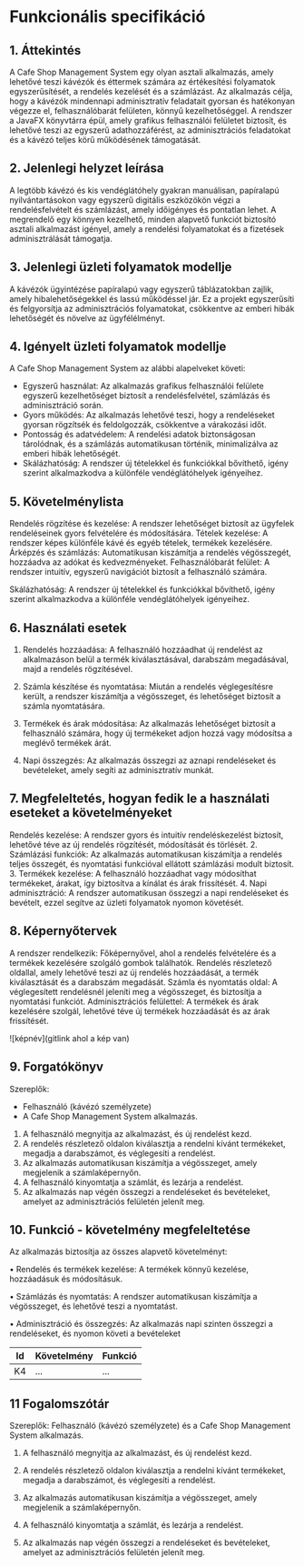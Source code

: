 # Funkcionális specifikáció
## 1. Áttekintés
A Cafe Shop Management System egy olyan asztali alkalmazás, amely lehetővé teszi
kávézók és éttermek számára az értékesítési folyamatok egyszerűsítését, a rendelés
kezelését és a számlázást. Az alkalmazás célja, hogy a kávézók mindennapi adminisztratív
feladatait gyorsan és hatékonyan végezze el, felhasználóbarát felületen, könnyű
kezelhetőséggel. A rendszer a JavaFX könyvtárra épül, amely grafikus felhasználói
felületet biztosít, és lehetővé teszi az egyszerű adathozzáférést, az adminisztrációs
feladatokat és a kávézó teljes körű működésének támogatását.

## 2. Jelenlegi helyzet leírása
A legtöbb kávézó és kis vendéglátóhely gyakran manuálisan, papíralapú nyilvántartásokon vagy egyszerű digitális eszközökön végzi a rendelésfelvételt és számlázást, amely időigényes és pontatlan lehet. A megrendelő egy könnyen kezelhető, minden alapvető funkciót biztosító asztali alkalmazást igényel, amely a rendelési folyamatokat és a fizetések adminisztrálását támogatja.

## 3. Jelenlegi üzleti folyamatok modellje
A kávézók ügyintézése papíralapú vagy egyszerű táblázatokban zajlik, amely hibalehetőségekkel és lassú működéssel jár. Ez a projekt egyszerűsíti és felgyorsítja az adminisztrációs folyamatokat, csökkentve az emberi hibák lehetőségét és növelve az ügyfélélményt.


## 4. Igényelt üzleti folyamatok modellje
A Cafe Shop Management System az alábbi alapelveket követi:

 - Egyszerű használat: Az alkalmazás grafikus felhasználói felülete egyszerű
      kezelhetőséget biztosít a rendelésfelvétel, számlázás és adminisztráció során.
 - Gyors működés: Az alkalmazás lehetővé teszi, hogy a rendeléseket gyorsan
      rögzítsék és feldolgozzák, csökkentve a várakozási időt.
 - Pontosság és adatvédelem: A rendelési adatok biztonságosan tárolódnak, és a
      számlázás automatikusan történik, minimalizálva az emberi hibák lehetőségét.
 - Skálázhatóság: A rendszer új tételekkel és funkciókkal bővíthető, igény szerint
      alkalmazkodva a különféle vendéglátóhelyek igényeihez.

## 5. Követelménylista
Rendelés rögzítése és kezelése: A rendszer lehetőséget biztosít az ügyfelek
rendeléseinek gyors felvételére és módosítására.
Tételek kezelése: A rendszer képes különféle kávé és egyéb tételek, termékek
kezelésére.
Árképzés és számlázás: Automatikusan kiszámítja a rendelés végösszegét,
hozzáadva az adókat és kedvezményeket.
Felhasználóbarát felület: A rendszer intuitív, egyszerű navigációt biztosít a
felhasználó számára.

Skálázhatóság: A rendszer új tételekkel és funkciókkal bővíthető, igény szerint
alkalmazkodva a különféle vendéglátóhelyek igényeihez.

## 6. Használati esetek
1.	Rendelés hozzáadása: A felhasználó hozzáadhat új rendelést az alkalmazáson belül a termék kiválasztásával, darabszám megadásával, majd a rendelés rögzítésével.
   
2.	Számla készítése és nyomtatása: Miután a rendelés véglegesítésre került, a rendszer kiszámítja a végösszeget, és lehetőséget biztosít a számla nyomtatására.
   
3.	Termékek és árak módosítása: Az alkalmazás lehetőséget biztosít a felhasználó számára, hogy új termékeket adjon hozzá vagy módosítsa a meglévő termékek árát.

4. Napi összegzés: Az alkalmazás összegzi az aznapi rendeléseket és bevételeket, amely segíti az adminisztratív munkát.

## 7. Megfeleltetés, hogyan fedik le a használati eseteket a követelményeket
Rendelés kezelése: A rendszer gyors és intuitív rendeléskezelést biztosít, lehetővé
téve az új rendelés rögzítését, módosítását és törlését.
2. Számlázási funkciók: Az alkalmazás automatikusan kiszámítja a rendelés teljes
   összegét, és nyomtatási funkcióval ellátott számlázási modult biztosít.
3. Termékek kezelése: A felhasználó hozzáadhat vagy módosíthat termékeket, árakat,
   így biztosítva a kínálat és árak frissítését.
4. Napi adminisztráció: A rendszer automatikusan összegzi a napi rendeléseket és
   bevételt, ezzel segítve az üzleti folyamatok nyomon követését.
## 8. Képernyőtervek
A rendszer rendelkezik:
Főképernyővel, ahol a rendelés felvételére és a termékek kezelésére szolgáló gombok találhatók.
Rendelés részletező oldallal, amely lehetővé teszi az új rendelés hozzáadását, a termék kiválasztását és a darabszám megadását.
Számla és nyomtatás oldal: A véglegesített rendelésnél jeleníti meg a végösszeget, és biztosítja a nyomtatási funkciót.
Adminisztrációs felülettel: A termékek és árak kezelésére szolgál, lehetővé téve új termékek hozzáadását és az árak frissítését.


![képnév](gitlink ahol a kép van)

## 9. Forgatókönyv
Szereplők: 
 - Felhasználó (kávézó személyzete)
 - A Cafe Shop Management System
   alkalmazás.

 1. A felhasználó megnyitja az alkalmazást, és új rendelést kezd.
 2. A rendelés részletező oldalon kiválasztja a rendelni kívánt termékeket, megadja a
    darabszámot, és véglegesíti a rendelést.
 3. Az alkalmazás automatikusan kiszámítja a végösszeget, amely megjelenik a
    számlaképernyőn.
 4. A felhasználó kinyomtatja a számlát, és lezárja a rendelést.
 5. Az alkalmazás nap végén összegzi a rendeléseket és bevételeket, amelyet az
    adminisztrációs felületén jelenít meg.

## 10. Funkció - követelmény megfeleltetése

Az alkalmazás biztosítja az összes alapvető követelményt:

•	Rendelés és termékek kezelése: A termékek könnyű kezelése, hozzáadásuk és módosításuk.

•	Számlázás és nyomtatás: A rendszer automatikusan kiszámítja a végösszeget, és lehetővé teszi a nyomtatást.

•	Adminisztráció és összegzés: Az alkalmazás napi szinten összegzi a rendeléseket, és nyomon követi a bevételeket

| Id | Követelmény | Funkció |
| :---: | --- | --- |
| K4 | ... | ... |

## 11 Fogalomszótár
Szereplők: Felhasználó (kávézó személyzete) és a Cafe Shop Management System
alkalmazás.
1. A felhasználó megnyitja az alkalmazást, és új rendelést kezd.
2. A rendelés részletező oldalon kiválasztja a rendelni kívánt termékeket, megadja a
   darabszámot, és véglegesíti a rendelést.
3. Az alkalmazás automatikusan kiszámítja a végösszeget, amely megjelenik a
   számlaképernyőn.

4. A felhasználó kinyomtatja a számlát, és lezárja a rendelést.
5. Az alkalmazás nap végén összegzi a rendeléseket és bevételeket, amelyet az
   adminisztrációs felületén jelenít meg.
